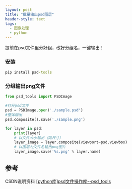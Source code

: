 ```yaml
---
layout: post
title: "批量输出psd图层"
header-style: text
tags:
  - 图像处理
  - python
---
```


提前在psd文件里分好组，改好分组名，一键输出！

### 安装
```cmd
pip install psd-tools
```

### 分组输出png文件
```python
from psd_tools import PSDImage

#打开psd文件
psd = PSDImage.open('./sample.psd')
#整体输出
psd.composite().save('./sample.png')

for layer in psd:
    print(layer)
    # 以文件大小输出（同尺寸）
    layer_image = layer.composite(viewport=psd.viewbox) 
    # 以图层为文件名输出png图片
    layer_image.save('%s.png' % layer.name)
```

## 参考
CSDN说明资料 [[python库]psd文件操作库--psd_tools](https://blog.csdn.net/qq_33337811/article/details/103036113)